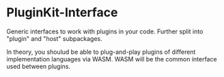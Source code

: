 # PluginKit-Interface

Generic interfaces to work with plugins in your code. Further split into "plugin" and "host" subpackages.

In theory, you shoulud be able to plug-and-play plugins of different implementation languages via WASM. WASM will be the common interface used between plugins.
